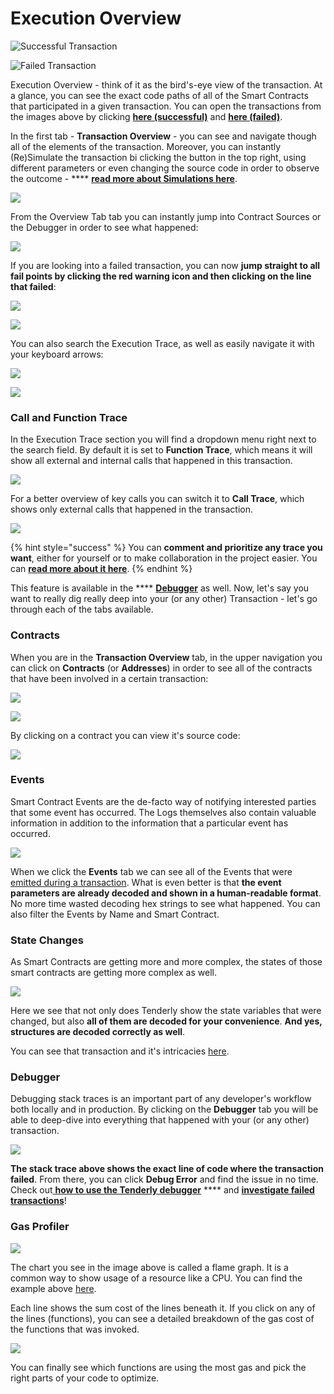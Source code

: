 # Execution Overview

![Successful Transaction](<../../.gitbook/assets/Screenshot 2021-11-25 at 09.44.31.png>)

![Failed Transaction](<../../.gitbook/assets/Screenshot 2021-11-25 at 09.45.45.png>)

Execution Overview - think of it as the bird's-eye view of the transaction. At a glance, you can see the exact code paths of all of the Smart Contracts that participated in a given transaction. You can open the transactions from the images above by clicking [**here (successful)**](https://dashboard.tenderly.co/tx/mainnet/0x1ca07994d823e4198d7517d828d99e2064f3204501284d5348ca8c11e3be53d8) and [**here (failed)**](https://dashboard.tenderly.co/tx/mainnet/0xe0ca90fba27e63cd8550565fa8d57559f76b67f5e7d8b8dbb150752a48cb87d2).

In the first tab - **Transaction Overview** - you can see and navigate though all of the elements of the transaction. Moreover, you can instantly (Re)Simulate the transaction bi clicking the button in the top right, using different parameters or even changing the source code in order to observe the outcome - **** [**read more about Simulations here**](../../simulations-and-forks/how-to-simulate-a-transaction/).

![](<../../.gitbook/assets/Screenshot 2021-11-25 at 09.57.12.png>)

From the Overview Tab tab you can instantly jump into Contract Sources or the Debugger in order to see what happened:

![](<../../.gitbook/assets/Screenshot 2021-11-25 at 10.13.51.png>)

If you are looking into a failed transaction, you can now **jump straight to all fail points by clicking the red warning icon and then clicking on the line that failed**:

![](<../../.gitbook/assets/Screenshot 2021-11-25 at 10.46.08 (1).png>)

![](<../../.gitbook/assets/Screenshot 2021-11-25 at 10.47.46.png>)

You can also search the Execution Trace, as well as easily navigate it with your keyboard arrows:

![](<../../.gitbook/assets/Screenshot 2021-11-25 at 10.18.19.png>)

![](<../../.gitbook/assets/ezgif.com-gif-maker (6).gif>)

### Call and Function Trace

In the Execution Trace section you will find a dropdown menu right next to the search field. By default it is set to **Function Trace**, which means it will show all external and internal calls that happened in this transaction.&#x20;

![](<../../.gitbook/assets/Screenshot 2021-12-22 at 10.26.14.png>)

For a better overview of key calls you can switch it to **Call Trace**, which shows only external calls that happened in the transaction.

![](<../../.gitbook/assets/Screenshot 2021-12-22 at 10.35.27.png>)

{% hint style="success" %}
You can **comment and prioritize any trace you want**, either for yourself or to make collaboration in the project easier. You can [**read more about it here**](commenting-and-prioritizing-traces.md).
{% endhint %}

This feature is available in the **** [**Debugger**](../../debugger/how-to-use-tenderly-debugger/) as well. Now, let's say you want to really dig really deep into your (or any other) Transaction - let's go through each of the tabs available.

### Contracts

When you are in the **Transaction Overview** tab, in the upper navigation you can click on **Contracts** (or **Addresses**) in order to see all of the contracts that have been involved in a certain transaction:

![](<../../.gitbook/assets/Screenshot 2021-10-14 at 15.21.21.png>)

![](<../../.gitbook/assets/Screenshot 2021-10-14 at 15.21.39.png>)

By clicking on a contract you can view it's source code:

![](<../../.gitbook/assets/Screenshot 2021-11-25 at 10.00.32.png>)

### Events

Smart Contract Events are the de-facto way of notifying interested parties that some event has occurred. The Logs themselves also contain valuable information in addition to the information that a particular event has occurred.

![](<../../.gitbook/assets/Screenshot 2021-11-25 at 10.03.57.png>)

When we click the **Events** tab we can see all of the Events that were [emitted during a transaction](https://dashboard.tenderly.co/tx/mainnet/0x98a8a99daec2823836ac155003ec7c798ded926a86e1c165716dd0d0ea5133a0). What is even better is that **the event parameters are already decoded and shown in a human-readable format**. No more time wasted decoding hex strings to see what happened. You can also filter the Events by Name and Smart Contract.

### State Changes

As Smart Contracts are getting more and more complex, the states of those smart contracts are getting more complex as well.

![](<../../.gitbook/assets/Screenshot 2021-11-25 at 10.05.37.png>)

Here we see that not only does Tenderly show the state variables that were changed, but also **all of them are decoded for your convenience**. **And yes, structures are decoded correctly as well**.

You can see that transaction and it's intricacies [here](https://dashboard.tenderly.co/tx/mainnet/0x98a8a99daec2823836ac155003ec7c798ded926a86e1c165716dd0d0ea5133a0).

### Debugger

Debugging stack traces is an important part of any developer's workflow both locally and in production. By clicking on the **Debugger** tab you will be able to deep-dive into everything that happened with your (or any other) transaction.

![](<../../.gitbook/assets/Screenshot 2021-11-25 at 10.41.38.png>)

**The stack trace above shows the exact line of code where the transaction failed**. From there, you can click **Debug Error** and find the issue in no time. Check out[ **how to use the Tenderly debugger**](../../debugger/how-to-use-tenderly-debugger/) **** and [**investigate failed transactions**](../../debugger/how-to-use-tenderly-debugger/investigating-a-failed-transaction.md)!

### Gas Profiler

![](<../../.gitbook/assets/Screenshot 2021-11-25 at 10.29.41.png>)

The chart you see in the image above is called a flame graph. It is a common way to show usage of a resource like a CPU. You can find the example above [here](https://dashboard.tenderly.co/tx/mainnet/0x98a8a99daec2823836ac155003ec7c798ded926a86e1c165716dd0d0ea5133a0).

Each line shows the sum cost of the lines beneath it. If you click on any of the lines (functions), you can see a detailed breakdown of the gas cost of the functions that was invoked.

![](<../../.gitbook/assets/Screenshot 2021-11-25 at 10.32.46.png>)

You can finally see which functions are using the most gas and pick the right parts of your code to optimize.
